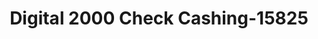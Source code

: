 ---
f_zip-code: 20109
f_state-code: VA
title: Digital 2000 Check Cashing-15825
f_phone: 703-396-7171
f_city-only: Manassas
f_address: 7851 Sudley Rd Manassas
f_location-unique-id: '15825'
slug: digital-2000-check-cashing-15825
updated-on: '2024-05-30T13:46:58.046Z'
created-on: '2024-05-30T13:36:59.803Z'
published-on: '2024-05-30T13:54:32.469Z'
f_city-state: cms/city/manassas-va.md
f_company: cms/company/digital-2000-check-cashing.md
f_state: cms/state/virginia.md
layout: '[payday-loan].html'
tags: payday-loan
---